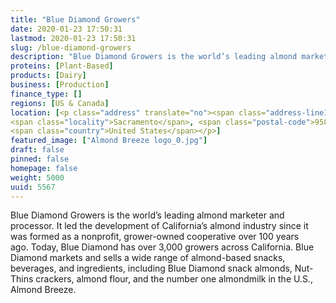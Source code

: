 ```yaml
---
title: "Blue Diamond Growers"
date: 2020-01-23 17:50:31
lastmod: 2020-01-23 17:50:31
slug: /blue-diamond-growers
description: "Blue Diamond Growers is the world’s leading almond marketer and processor. It led the development of California’s almond industry since it was formed as a nonprofit, grower-owned cooperative over 100 years ago. Today, Blue Diamond has over 3,000 growers across California. Blue Diamond markets and sells a wide range of almond-based snacks, beverages, and ingredients, including Blue Diamond snack almonds, Nut-Thins crackers, almond flour, and the number one almondmilk in the U.S., Almond Breeze."
proteins: [Plant-Based]
products: [Dairy]
business: [Production]
finance_type: []
regions: [US & Canada]
location: [<p class="address" translate="no"><span class="address-line1">C Street</span><br>
<span class="locality">Sacramento</span>, <span class="postal-code">95811</span><br>
<span class="country">United States</span></p>]
featured_image: ["Almond Breeze logo_0.jpg"]
draft: false
pinned: false
homepage: false
weight: 5000
uuid: 5567
---
```

<p>Blue Diamond Growers is the world’s leading almond marketer and processor. It led the development of California’s almond industry since it was formed as a nonprofit, grower-owned cooperative over 100 years ago. Today, Blue Diamond has over 3,000 growers across California. Blue Diamond markets and sells a wide range of almond-based snacks, beverages, and ingredients, including Blue Diamond snack almonds, Nut-Thins crackers, almond flour, and the number one almondmilk in the U.S., Almond Breeze.</p>
